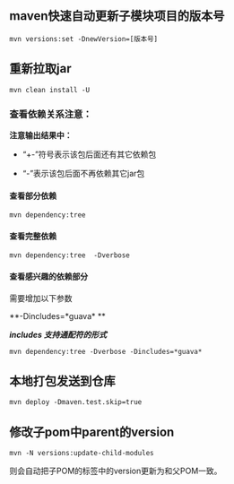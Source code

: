## maven快速自动更新子模块项目的版本号

```
mvn versions:set -DnewVersion=[版本号]
```

## 重新拉取jar

```
mvn clean install -U
```

### 查看依赖关系**注意：** 

**注意输出结果中：**

* “+-”符号表示该包后面还有其它依赖包

* “\-”表示该包后面不再依赖其它jar包

#### 查看部分依赖 

```
mvn dependency:tree
```

#### 查看完整依赖

```
mvn dependency:tree  -Dverbose
```

#### 查看感兴趣的依赖部分

需要增加以下参数

  **-Dincludes=\*guava\* **

***includes 支持通配符的形式***

```
mvn dependency:tree -Dverbose -Dincludes=*guava*
```

## 本地打包发送到仓库

```
mvn deploy -Dmaven.test.skip=true
```

## 修改子pom中parent的version

```
mvn -N versions:update-child-modules
```

则会自动把子POM的<parent>标签中的version更新为和父POM一致。